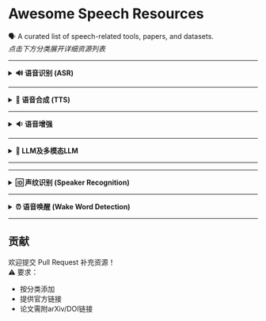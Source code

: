 # Awesome Speech Resources

🗣️ A curated list of speech-related tools, papers, and datasets.  
*点击下方分类展开详细资源列表*

---

<details>
<summary><b>🔊 语音识别 (ASR)</b></summary>

### 工具
| 名称 | 描述 | 链接 |
|------|------|------|
| Whisper | OpenAI 开源的多语言语音识别模型 | [GitHub](https://github.com/openai/whisper) |
| PaddleSpeech | 百度开源的语音识别工具包 | [GitHub](https://github.com/PaddlePaddle/PaddleSpeech) |
| awesome-whisper | whisper 的一些应用和优化 | [GitHub](https://github.com/sindresorhus/awesome-whisper) |
| Kaldi | 基于WFST的经典ASR工具包 | [官网](https://kaldi-asr.org/) |
| ESPnet | 端到端语音处理工具包 | [GitHub](https://github.com/espnet/espnet) |
| wenet | 新手中文语音识别工具包 | [GitHub](https://github.com/wenet-e2e/wenet) |
| funasr | 新手中文语音识别工具包 | [GitHub](https://github.com/modelscope/FunASR) |
| WeTextProcessor | 语音识别TN工具包 | [GitHub](https://github.com/wenet-e2e/WeTextProcessing) |
| NeMo | Nvidia端到端语音处理工具包 | [GitHub](https://github.com/NVIDIA/NeMo) |

### 数据集
| 名称 | 描述 | 链接 |
|------|------|------|
| LibriSpeech | 英文语音数据集 | [官网](http://www.openslr.org/12/) |
| AISHELL-1 | 中文语音数据集 | [官网](http://www.openslr.org/33/) |
| AISHELL-3 | 中文语音数据集 | [官网](http://www.openslr.org/68/) |
| voice_datasets |  open source voice and music datasets | [GitHub](https://github.com/jim-schwoebel/voice_datasets) |


### 论文
- **[Attention Is All You Need (2017)]**  
  Transformer 架构奠基性论文 [[arXiv](https://arxiv.org/abs/1706.03762)]
- **[Whisper (2022)]**  
  大规模弱监督语音识别 [[arXiv](https://arxiv.org/abs/2212.04356)]
- **[Efficient Streaming LLM for Speech Recognition (2025)]**  
  Meta流式LLM 语音识别 [[arXiv](https://arxiv.org/abs/2410.03752)]
- **[Adapting Whisper for Streaming Speech Recognition via Two-Pass Decoding (2025)]**  
  U2 whisper 流式语音识别 [[arXiv](https://www.arxiv.org/abs/2506.12154)]
- **[Adaptability of ASR Models on Low-Resource Language: A Comparative Study of Whisper and Wav2Vec-BERT on Bangla (2025)]**  
  低资源语言 ASR 模型适应性研究：Whisper 与 Wav2Vec-BERT 在孟加拉语上的对比分析 [[arXiv](https://arxiv.org/pdf/2507.01931)]
- **[What do self-supervised speech models know about Dutch? Analyzing advantages of language-specific pre-training (2025)]**  
  自监督语音模型对荷兰语语言信息的编码能力，以及语言特定预训练的优势 [[arXiv](https://arxiv.org/pdf/2506.00981v1.pdf)]
- **[BUT System for the MLC-SLM Challenge (2025)]**  
  2025年Interspeech MLC-SLM 挑战赛论文 [[arXiv](https://arxiv.org/pdf/2506.13414v1.pdf)]
- **[Bi-directional Context-Enhanced Speech Large Language Models for Multilingual Conversational ASR (2025)]**  
  Alibaba-NTU 2025年Interspeech MLC-SLM 挑战赛论文 [[arXiv](https://arxiv.org/pdf/2506.13396v1.pdf)]
- **[NTU Speechlab LLM-Based Multilingual ASR System for Interspeech MLC-SLM Challenge 2025]**  
  NTU 2025年Interspeech MLC-SLM 挑战赛论文 [[arXiv](https://arxiv.org/pdf/2506.13339v1.pdf)]
- **[Seewo’s Submission to MLC-SLM: Lessons learned from Speech Reasoning Language Models (2025)]**  
  Seewo 2025年Interspeech MLC-SLM 挑战赛论文,可验证奖励的强化学习 [[arXiv](https://arxiv.org/pdf/2506.13300v3.pdf)]
- **[CMT-LLM: Contextual Multi-Talker ASR Utilizing Large Language Models (2025)]**  
  利用大型语言模型的上下文多说话人语音识别 [[arXiv](https://arxiv.org/pdf/2506.12059v1.pdf)]
- **[Whale: Large-Scale multilingual ASR model with w2v-BERT and E-Branchformer with large speech data (2025)]**   
  基于w2v-BERT和E-Branchformer的大型多语言ASR模型 [[arXiv](https://arxiv.org/pdf/2506.01439v1.pdf)]
- **[Improving Multilingual Speech Models on ML-SUPERB 2.0: Fine-tuning with Data Augmentation and LID-Aware CTC (2025)]**  
  改进ML-SUPERB 2.0上的多语言语音模型：数据增强和LID感知CTC微调 [[arXiv](https://arxiv.org/pdf/2505.24200v2.pdf)]
- **[Delayed-KD: Delayed Knowledge Distillation based CTC for Low-Latency Streaming ASR (2025)]**  
  延迟知识蒸馏的低延迟流式ASR [[arXiv](https://arxiv.org/pdf/2505.22069.pdf)]


  
</details>

---

<details>
<summary><b>🎵 语音合成 (TTS)</b></summary>

### 工具
| 名称 | 描述 | 链接 |
|------|------|------|
| VITS | 基于VAE的端到端TTS模型 | [GitHub](https://github.com/jaywalnut310/vits) |
| Tacotron 2 | Google 神经TTS架构 | [GitHub](https://github.com/NVIDIA/tacotron2) |
| FastSpeech | 非自回归快速合成 | [GitHub](https://github.com/ming024/FastSpeech) |
| wetts | 中文TTS工具包 | [GitHub](https://github.com/wenet-e2e/wetts) |

### 论文
- **[VITS (2021)]**  
  对抗学习端到端TTS [[arXiv](https://arxiv.org/abs/2106.06103)]
- **[FastSpeech (2019)]**  
  非自回归快速合成 [[arXiv](https://arxiv.org/abs/1905.09263)]
- **[ZipVoice: Fast and High-Quality Zero-Shot Text-to-Speech with Flow Matching (2025)]**  
  小米团队基于流匹配的零样本文本到语音 [[arXiv](https://arxiv.org/abs/2506.13053v2.pdf)]
- **[Comparative Analysis of Fast and High-Fidelity Neural Vocoders for Low-Latency Streaming Synthesis in Resource-Constrained Environments (2025)]**  
  资源受限环境下的低延迟流式合成比较分析 [[arXiv](https://arxiv.org/abs/2506.03554v1.pdf)]
- **[CosyVoice: A Scalable Multilingual Zero-shot Text-to-speech Synthesizer based on Supervised Semantic Tokens (2024)]**  
  阿里通义CosyVoice 1：基于监督语义标记的可扩展多语言零样本文本到语音合成器 [[arXiv](https://arxiv.org/abs/2407.05407.pdf)]
- **[CosyVoice 3: Towards In-the-wild Speech Generation via Scaling-up and Post-training (2025)]**  
  阿里通义CosyVoice 3 [[arXiv](https://arxiv.org/abs/2505.17589v2.pdf)]
- **[SlimSpeech: Lightweight and Efficient Text-to-Speech with Slim Rectified Flow (2025)]**  
  轻量级高效文本到语音 [[arXiv](https://arxiv.org/abs/2504.07776v2.pdf)]



</details>

---

<details>
<summary><b>🔉 语音增强</b></summary>

### 工具
| 名称 | 描述 | 链接 |
|------|------|------|
| Demucs | 语音/音乐分离工具 | [GitHub](https://github.com/facebookresearch/demucs) |
| RNNoise | 实时噪声抑制 | [GitHub](https://github.com/xiph/rnnoise) |

### 论文
- **[SEGAN (2017)]**  
  首个基于GAN的语音增强 [[arXiv](https://arxiv.org/abs/1703.09452)] 

</details>

---

<details>
<summary><b>🤖 LLM及多模态LLM</b></summary>

### 工具
| 名称 | 描述 | 链接 |
|------|------|------|
| SpeechGPT | 支持语音交互的LLM | [GitHub](https://github.com/0nutation/SpeechGPT) |
| Step-Audio | 语音对话大模型 | [GitHub](https://github.com/stepfun-ai/Step-Audio) |

### 论文
- **[Step-Audio (2025)]**  
  Step-Audio Team 语音对话 [[arXiv](https://arxiv.org/abs/2502.11946)]

</details>

---

---

<details>
<summary><b>🆔 声纹识别 (Speaker Recognition)</b></summary>

### 工具
| 名称 | 描述 | 链接 |
|------|------|------|
| Resemblyzer | 基于神经网络的声纹特征提取 | [GitHub](https://github.com/resemble-ai/Resemblyzer) |
| PyAnnote | 说话人日志分析工具包 | [GitHub](https://github.com/pyannote/pyannote-audio) |
| ECAPA-TDNN | 当前最优声纹模型实现 | [GitHub](https://github.com/TaoRuijie/ECAPA-TDNN) |
| 3D-Speaker | 阿里的声纹工具包 | [GitHub](https://github.com/modelscope/3D-Speaker) |

### 论文
- **[ECAPA-TDNN (2020)]**  
  通道注意力机制改进的声纹模型 [[arXiv](https://arxiv.org/abs/2005.07143)]
- **[GE2E (2018)]**  
  谷歌端到端声纹识别 [[arXiv](https://arxiv.org/abs/1710.10467)]

</details>

---

<details>
<summary><b>⏰ 语音唤醒 (Wake Word Detection)</b></summary>

### 工具
| 名称 | 描述 | 链接 |
|------|------|------|
| Porcupine | 离线唤醒词引擎（支持自定义热词） | [GitHub](https://github.com/Picovoice/porcupine) |
| Snowboy | 轻量级唤醒词检测（已归档） | [GitHub](https://github.com/Kitt-AI/snowboy) |
| HeyFriender | 开源多语言唤醒词训练框架 | [GitHub](https://github.com/HeyFriender/heyfriender) |

### 论文
- **[Keyword Transformer (2021)]**  
  基于Transformer的唤醒词检测 [[arXiv](https://arxiv.org/abs/2104.00769)]
- **[MatchboxNet (2020)]**  
  端到端低延迟唤醒模型 [[arXiv](https://arxiv.org/abs/2004.03706)]

</details>

---
## 贡献
欢迎提交 Pull Request 补充资源！  
⚠️ 要求：  
- 按分类添加  
- 提供官方链接  
- 论文需附arXiv/DOI链接
